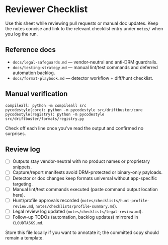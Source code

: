 # Reviewer Checklist

Use this sheet while reviewing pull requests or manual doc updates. Keep the
notes concise and link to the relevant checklist entry under `notes/` when you
log the run.

## Reference docs

- `docs/legal-safeguards.md` — vendor-neutral and anti-DRM guardrails.
- `docs/testing-strategy.md` — manual lint/test commands and deferred
  automation backlog.
- `docs/format-playbook.md` — detector workflow + diff/hunt checklist.

## Manual verification

```text
compileall: python -m compileall src
pycodestyle(core): python -m pycodestyle src/driftbuster/core
pycodestyle(registry): python -m pycodestyle src/driftbuster/formats/registry.py
```

Check off each line once you've read the output and confirmed no surprises.

## Review log

- [ ] Outputs stay vendor-neutral with no product names or proprietary snippets.
- [ ] Capture/report manifests avoid DRM-protected or binary-only payloads.
- [ ] Detector or doc changes keep formats universal without app-specific targeting.
- [ ] Manual lint/test commands executed (paste command output location here).
- [ ] Hunt/profile approvals recorded (`notes/checklists/hunt-profile-review.md`,
      `notes/checklists/profile-summary.md`).
- [ ] Legal review log updated (`notes/checklists/legal-review.md`).
- [ ] Follow-up TODOs (automation, backlog updates) mirrored in `CLOUDTASKS.md`.

Store this file locally if you want to annotate it; the committed copy should
remain a template.
